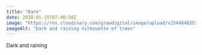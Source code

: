 ```yaml
---
title: "Dark"
date: 2018-01-15T07:40:58Z
image: "https://res.cloudinary.com/growdigital/image/upload/v1544048353/darkness-27921560779.jpg"
imageAlt: "Dark and raining silhouette of trees"
---
```


Dark and raining
